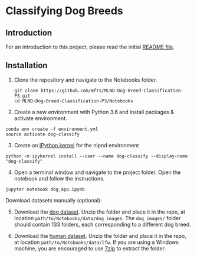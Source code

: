 # Classifying Dog Breeds

## Introduction

For an introduction to this project, please read the initial [README file](https://github.com/mfts/MLND-Dog-Breed-Classification-P3/blob/master/README.md). 

## Installation 

1. Clone the repository and navigate to the Notebooks folder.
	
	```	
	git clone https://github.com/mfts/MLND-Dog-Breed-Classification-P3.git
	cd MLND-Dog-Breed-Classification-P3/Notebooks
	```
	
2. Create a new environment with Python 3.6 and install packages & activate environment.

  ```
  conda env create -f environment.yml
  source activate dog-classify
  ```

3. Create an [IPython kernel](http://ipython.readthedocs.io/en/stable/install/kernel_install.html) for the nlpnd environment

  ```
  python -m ipykernel install --user --name dog-classify --display-name "dog-classify"
  ```

4. Open a terminal window and navigate to the project folder. Open the notebook and follow the instructions.

  ```
  jupyter notebook dog_app.ipynb
  ```

Download datasets manually (optional):

5. Download the [dog dataset](https://s3-us-west-1.amazonaws.com/udacity-aind/dog-project/dogImages.zip).  Unzip the folder and place it in the repo, at location `path/to/Notebooks/data/dog_images`.  The `dog_images/` folder should contain 133 folders, each corresponding to a different dog breed.

6. Download the [human dataset](http://vis-www.cs.umass.edu/lfw/lfw.tgz).  Unzip the folder and place it in the repo, at location `path/to/Notebooks/data/lfw`.  If you are using a Windows machine, you are encouraged to use [7zip](http://www.7-zip.org/) to extract the folder. 